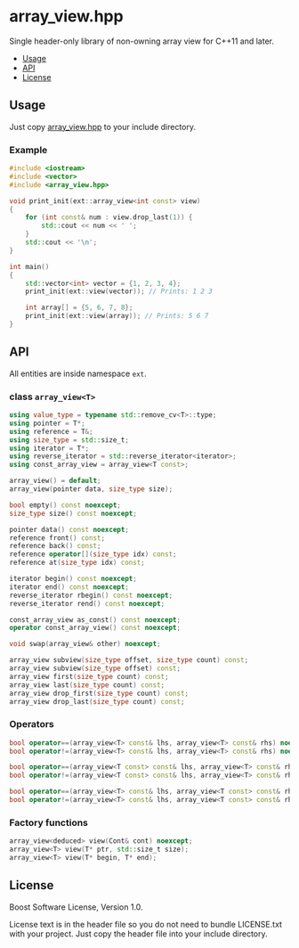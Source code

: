array\_view.hpp
===============

Single header-only library of non-owning array view for C++11 and later.

- [Usage](#usage)
- [API](#api)
- [License](#license)

## Usage

Just copy [array\_view.hpp][header] to your include directory.

[header]: https://github.com/snsinfu/array_view.hpp/raw/master/array_view.hpp

### Example

```c++
#include <iostream>
#include <vector>
#include <array_view.hpp>

void print_init(ext::array_view<int const> view)
{
    for (int const& num : view.drop_last(1)) {
        std::cout << num << ' ';
    }
    std::cout << '\n';
}

int main()
{
    std::vector<int> vector = {1, 2, 3, 4};
    print_init(ext::view(vector)); // Prints: 1 2 3

    int array[] = {5, 6, 7, 8};
    print_init(ext::view(array)); // Prints: 5 6 7
}
```

## API

All entities are inside namespace `ext`.

### class `array_view<T>`

```c++
using value_type = typename std::remove_cv<T>::type;
using pointer = T*;
using reference = T&;
using size_type = std::size_t;
using iterator = T*;
using reverse_iterator = std::reverse_iterator<iterator>;
using const_array_view = array_view<T const>;

array_view() = default;
array_view(pointer data, size_type size);

bool empty() const noexcept;
size_type size() const noexcept;

pointer data() const noexcept;
reference front() const;
reference back() const;
reference operator[](size_type idx) const;
reference at(size_type idx) const;

iterator begin() const noexcept;
iterator end() const noexcept;
reverse_iterator rbegin() const noexcept;
reverse_iterator rend() const noexcept;

const_array_view as_const() const noexcept;
operator const_array_view() const noexcept;

void swap(array_view& other) noexcept;

array_view subview(size_type offset, size_type count) const;
array_view subview(size_type offset) const;
array_view first(size_type count) const;
array_view last(size_type count) const;
array_view drop_first(size_type count) const;
array_view drop_last(size_type count) const;
```

### Operators

```c++
bool operator==(array_view<T> const& lhs, array_view<T> const& rhs) noexcept;
bool operator!=(array_view<T> const& lhs, array_view<T> const& rhs) noexcept;

bool operator==(array_view<T const> const& lhs, array_view<T> const& rhs) noexcept;
bool operator!=(array_view<T const> const& lhs, array_view<T> const& rhs) noexcept;

bool operator==(array_view<T> const& lhs, array_view<T const> const& rhs) noexcept;
bool operator!=(array_view<T> const& lhs, array_view<T const> const& rhs) noexcept;
```

### Factory functions

```c++
array_view<deduced> view(Cont& cont) noexcept;
array_view<T> view(T* ptr, std::size_t size);
array_view<T> view(T* begin, T* end);
```

## License

Boost Software License, Version 1.0.

License text is in the header file so you do not need to bundle LICENSE.txt
with your project. Just copy the header file into your include directory.
